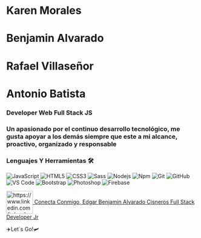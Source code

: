 # Karen Morales
# Benjamin Alvarado
# Rafael Villaseñor
# Antonio Batista

### Developer Web Full Stack JS
### Un apasionado por el continuo desarrollo tecnológico, me gusta apoyar a los demás siempre que este a mi alcance, proactivo, organizado y responsable
### Lenguajes Y Herramientas 🛠 
![JavaScript](https://img.shields.io/badge/-JavaScript-F7DF1E?style=flat-square&logo=javascript&logoColor=ffffff)
![HTML5](https://img.shields.io/badge/-HTML5-%23E44D27?style=flat-square&logo=html5&logoColor=ffffff)
![CSS3](https://img.shields.io/badge/-CSS3-%231572B6?style=flat-square&logo=css3)
![Sass](https://img.shields.io/badge/-Sass-%23CC6699?style=flat-square&logo=sass&logoColor=ffffff)
![Nodejs](https://img.shields.io/badge/-Node.js-339933?style=flat-square&logo=Node.js&logoColor=ffffff)
![Npm](https://img.shields.io/badge/-npm-CB3837?style=flat-square&logo=npm)
![Git](https://img.shields.io/badge/-Git-%23F05032?style=flat-square&logo=git&logoColor=%23ffffff)
![GitHub](https://img.shields.io/badge/-GitHub-181717?style=flat-square&logo=github)
![VS Code](http://img.shields.io/badge/-VS%20Code-007ACC?style=flat-square&logo=visual-studio-code&logoColor=ffffff)
![Bootstrap](https://img.shields.io/badge/-Bootstrap-563D7C?style=flat-square&logo=Bootstrap&logoColor=ffffff)
![Photoshop](http://img.shields.io/badge/-Photoshop-31A8FF?style=flat-square&logo=Adobe-Photoshop&logoColor=ffffff)
![Firebase](https://img.shields.io/badge/-Firebase-FFCA28?style=flat-square&logo=firebase&logoColor=ffffff)
<!-- ![Angular](https://img.shields.io/badge/-Angular-DD0031?style=flat-square&logo=Angular&logoColor=ffffff) -->
<!-- ![Illustrator](http://img.shields.io/badge/-Illustrator-FF9A00?style=flat-square&logo=Adobe-Illustrator&logoColor=ffffff) -->

<a href="https://www.linkedin.com/in/soybenjamin/" target="blank"><img align="center" src="https://raw.githubusercontent.com/rahuldkjain/github-profile-readme-generator/master/src/images/icons/Social/linked-in-alt.svg" alt="https://www.linkedin.com/in/soybenjamin/" height="60" width="70" /> Conecta Conmigo, Edgar Benjamin Alvarado Cisneros
Full Stack Developer Jr</a>
</p>
✈️Let´s Go!🛩
